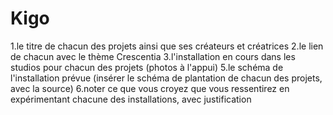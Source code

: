 # Kigo

1.le titre de chacun des projets ainsi que ses créateurs et créatrices
2.le lien de chacun avec le thème Crescentia
3.l'installation en cours dans les studios pour chacun des projets (photos à l'appui)
5.le schéma de l'installation prévue (insérer le schéma de plantation de chacun des projets, avec la source)
6.noter ce que vous croyez que vous ressentirez en expérimentant chacune des installations, avec justification
